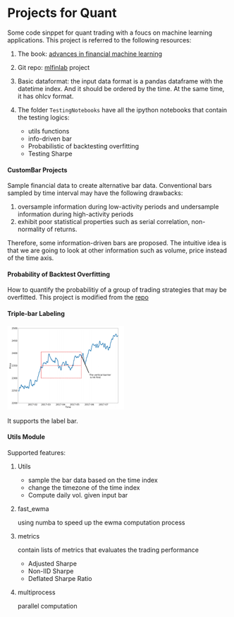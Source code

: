 # Projects for Quant
Some code sinppet for quant trading with a foucs on machine learning applications. This project is referred to the following resources:

1. The book: [advances in financial machine learning](https://www.amazon.com/Advances-Financial-Machine-Learning-Marcos/dp/1119482089)

2. Git repo: [mlfinlab](https://github.com/hudson-and-thames/mlfinlab) project

3. Basic dataformat: the input data format is a pandas dataframe with the datetime index. And it should be ordered by the time. At the same time, it has ohlcv format.

4. The folder ```TestingNotebooks``` have all the ipython notebooks that contain the testing logics:
    * utils functions
    * info-driven bar
    * Probabilistic of backtesting overfitting
    * Testing Sharpe

#### CustomBar Projects
Sample financial data to create alternative bar data. Conventional bars sampled by time interval may have the following drawbacks:

1. oversample information during low-activity periods and undersample information during high-activity periods
2. exhibit poor statistical properties such as serial correlation, non-normality of returns.

Therefore, some information-driven bars are proposed. The intuitive idea is that we are going to look at other information such as volume, price instead of the time axis.

#### Probability of Backtest Overfitting
How to quantify the probabilitiy of a group of trading strategies that may be overfitted. This project is modified from the [repo](https://github.com/esvhd/pypbo)

#### Triple-bar Labeling

![diagram](imgs//triplebar.png)

It supports the label bar.

#### Utils Module
Supported features:

1. Utils
    * sample the bar data based on the time index
    * change the timezone of the time index
    * Compute daily vol. given input bar

2. fast_ewma

    using numba to speed up the ewma computation process

3. metrics

    contain lists of metrics that evaluates the trading performance
    * Adjusted Sharpe
    * Non-IID Sharpe
    * Deflated Sharpe Ratio

4. multiprocess

    parallel computation